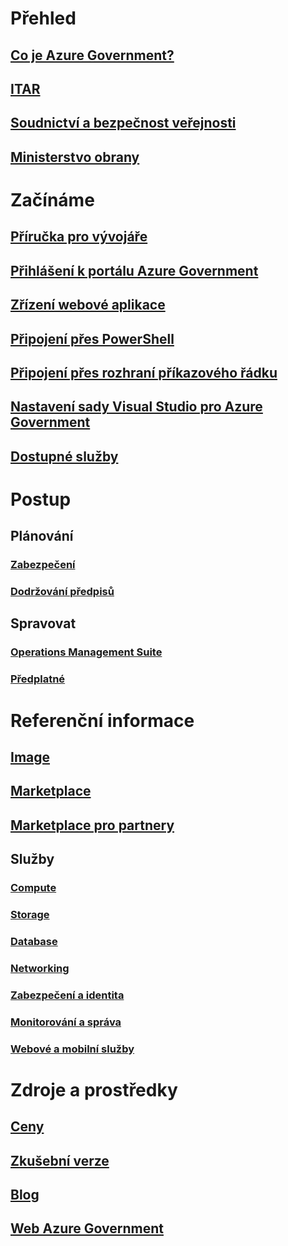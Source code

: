 # Přehled
## [Co je Azure Government?](documentation-government-welcome.md)
## [ITAR](documentation-government-overview-itar.md)
## [Soudnictví a bezpečnost veřejnosti](documentation-government-overview-jps.md)
## [Ministerstvo obrany](documentation-government-overview-dod.md)

# Začínáme
## [Příručka pro vývojáře](documentation-government-developer-guide.md)
## [Přihlášení k portálu Azure Government](documentation-government-get-started-connect-with-portal.md)
## [Zřízení webové aplikace](documentation-government-howto-deploy-webandmobile.md)
## [Připojení přes PowerShell](documentation-government-get-started-connect-with-ps.md)
## [Připojení přes rozhraní příkazového řádku](documentation-government-get-started-connect-with-cli.md)
## [Nastavení sady Visual Studio pro Azure Government](documentation-government-get-started-connect-with-vs.md)
## [Dostupné služby](documentation-government-services.md)

# Postup
## Plánování
### [Zabezpečení](documentation-government-plan-security.md)
### [Dodržování předpisů](documentation-government-plan-compliance.md)
## Spravovat
### [Operations Management Suite](documentation-government-manage-oms.md)
### [Předplatné](documentation-government-manage-subscriptions.md)


# Referenční informace
## [Image](documentation-government-image-gallery.md)
## [Marketplace](documentation-government-manage-marketplace.md)
## [Marketplace pro partnery](documentation-government-manage-marketplace-partners.md)

## Služby
### [Compute](documentation-government-compute.md)
### [Storage](documentation-government-services-storage.md)
### [Database](documentation-government-services-database.md)
### [Networking](documentation-government-networking.md)
### [Zabezpečení a identita](documentation-government-services-securityandidentity.md)
### [Monitorování a správa](documentation-government-services-monitoringandmanagement.md)
### [Webové a mobilní služby](documentation-government-services-webandmobile.md)


# Zdroje a prostředky
## [Ceny](https://azure.microsoft.com/pricing/)
## [Zkušební verze](https://azuregov.microsoft.com/trial/azuregovtrial)
## [Blog](https://blogs.msdn.microsoft.com/azuregov/)
## [Web Azure Government](https://azure.microsoft.com/overview/clouds/government/)


<!--HONumber=Feb17_HO3-->


